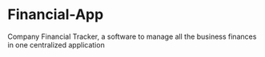 # Financial-App
Company Financial Tracker, a software to manage all the business finances in one centralized application
